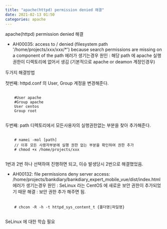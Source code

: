 ```yaml
---
title: "apache(httpd) permission denied 해결"
date: 2021-02-13 01:50
categories: apache
---
```

apache(httpd) permission denied 해결
-  AH00035: access to / denied (filesystem path '/home/projects/xxx/xxx/*') because search permissions are missing on a component of the path
에러가 생기는경우 
원인 : 해당 path 에 apache 실행권한이 디렉토리에 없어서 생김 (기본적으로 apache or deamon 계정인경우)

두가지 해결방법

첫번째: httpd.conf 의 User, Group 계정을 변경해준다.
 <pre>
  <code>
    #User apache
    #Group apache
    User centos
    Group root
  </code>
</pre>

두번째: path 디렉토리에서 모든사용자의 실행권한없는 부분을 찾아 추가해준다.
<pre>
  <code>
    # namei -mol [path]
    // 이후 모든 사용자부분에 실행 권한 없는 부분을 확인하여 권한 추가
    # chmod +x /home/projects/xxx
  </code>
</pre>

1번과 2번 하나 선택하여 진행하면 되고, 이슈 발생당시 2번으로 해결했었음.

-  AH00132: file permissions deny server access: /home/projects/bankdiary/bankdiary_expert_mobile_vue/dist/index.html
에러가 생기는경우 
원인 : SeLinux 라는 CentOS 에 새로운 보안 권한이 추가되었기 때문
해결 : 보안 권한 추가 해주면 됨.
<pre>
  <code>
    # chcon -R -h -t httpd_sys_content_t {폴더명|파일명}
  </code>
</pre>

SeLinux 에 대한 학습 필요
